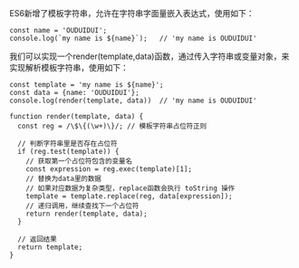 ES6新增了模板字符串，允许在字符串字面量嵌入表达式，使用如下：

```
const name = 'OUDUIDUI';
console.log(`my name is ${name}`);   // 'my name is OUDUIDUI'
```

我们可以实现一个render(template,data)函数，通过传入字符串或变量对象，来实现解析模板字符串，使用如下：

```
const template = 'my name is ${name}';
const data = {name: 'OUDUIDUI'};
console.log(render(template, data))  // 'my name is OUDUIDUI'
````

```
function render(template, data) {
  const reg = /\$\{(\w+)\}/; // 模板字符串占位符正则

  // 判断字符串里是否存在占位符
  if (reg.test(template)) {
    // 获取第一个占位符包含的变量名
    const expression = reg.exec(template)[1];
    // 替换为data里的数据
    // 如果对应数据为复杂类型，replace函数会执行 toString 操作
    template = template.replace(reg, data[expression]);
    // 递归调用，继续查找下一个占位符
    return render(template, data);
  }

  // 返回结果
  return template;
}

```